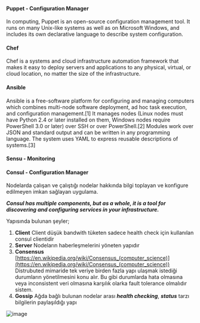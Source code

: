 #### Puppet - Configuration Manager
In computing, Puppet is an open-source configuration management tool. It runs on many Unix-like systems as well as on Microsoft Windows, and includes its own declarative language to describe system configuration.

#### Chef 
Chef is a systems and cloud infrastructure automation framework that makes it easy to deploy servers and applications to any physical, virtual, or cloud location, no matter the size of the infrastructure.

#### Ansible
Ansible is a free-software platform for configuring and managing computers which combines multi-node software deployment, ad hoc task execution, and configuration management.[1] It manages nodes (Linux nodes must have Python 2.4 or later installed on them, Windows nodes require PowerShell 3.0 or later) over SSH or over PowerShell.[2] Modules work over JSON and standard output and can be written in any programming language. The system uses YAML to express reusable descriptions of systems.[3]

#### Sensu - Monitoring


#### Consul - Configuration Manager

Nodelarda çalışan ve çalıştığı nodelar hakkında bilgi toplayan ve konfigure edilmeyen imkan sağlayan uygulama. 

**_Consul has multiple components, but as a whole, it is a tool for discovering and configuring services in your infrastructure._**

Yapısında bulunan şeyler;

1. **Client**
Client düşük bandwith tüketen sadece health check için kullanılan consul clientidir
2. **Server**
Nodeların haberleşmelerini yöneten yapıdır
3. **Consensus**
[https://en.wikipedia.org/wiki/Consensus_(computer_science)](https://en.wikipedia.org/wiki/Consensus_(computer_science))
Distrubuted mimaride tek veriye birden fazla yapı ulaşmak istediği durumların yönetilmesini konu alır. Bu gibi durumlarda hata olmasına veya inconsistent veri olmasına karşılık olarka fault tolerance olmalıdır sistem.
4. **Gossip**
Ağda bağlı bulunan nodelar arası **_health checking_**, **_status_** tarzı bilgilerin paylaşıldığı yapı

![image](https://www.consul.io/assets/images/consul-arch-5d4e3623.png)
